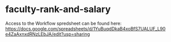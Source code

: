# faculty-rank-and-salary

Access to the Workflow spredsheet can be found here: 
https://docs.google.com/spreadsheets/d/1YuBuqdDkaB4xoBfS7UALUF_L90e4ZaAxnxdRNzLEbJA/edit?usp=sharing
